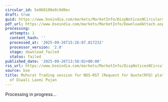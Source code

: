 ```yaml
---
circular_id: 5e068108e0c9d0ec
draft: true
guid: https://www.bseindia.com/markets/MarketInfo/DispNoticesNCirculars.aspx?Noticeid={3345F2A4-E3A4-472A-AA49-CD7FA36783B4}&noticeno=20250926-65&dt=09/26/2025&icount=65&totcount=73&flag=0
pdf_url: https://www.bseindia.com/markets/MarketInfo/DownloadAttach.aspx?id=20250926-65&attachedId=
processing:
  attempts: 1
  content_hash: ''
  processed_at: '2025-09-26T15:26:07.817232'
  processor_version: '2.0'
  stage: download_failed
  status: failed
published_date: '2025-09-26T13:58:02+00:00'
rss_url: https://www.bseindia.com/markets/MarketInfo/DispNoticesNCirculars.aspx?Noticeid={3345F2A4-E3A4-472A-AA49-CD7FA36783B4}&noticeno=20250926-65&dt=09/26/2025&icount=65&totcount=73&flag=0
source: bse
title: Muhurat Trading session for NDS-RST (Request for Quote(RFQ) platform on account
  of Diwali Laxmi Pujan
---
```


Processing in progress...